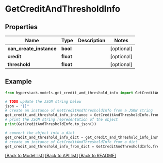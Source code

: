 # GetCreditAndThresholdInfo


## Properties

Name | Type | Description | Notes
------------ | ------------- | ------------- | -------------
**can_create_instance** | **bool** |  | [optional] 
**credit** | **float** |  | [optional] 
**threshold** | **float** |  | [optional] 

## Example

```python
from hyperstack.models.get_credit_and_threshold_info import GetCreditAndThresholdInfo

# TODO update the JSON string below
json = "{}"
# create an instance of GetCreditAndThresholdInfo from a JSON string
get_credit_and_threshold_info_instance = GetCreditAndThresholdInfo.from_json(json)
# print the JSON string representation of the object
print(GetCreditAndThresholdInfo.to_json())

# convert the object into a dict
get_credit_and_threshold_info_dict = get_credit_and_threshold_info_instance.to_dict()
# create an instance of GetCreditAndThresholdInfo from a dict
get_credit_and_threshold_info_from_dict = GetCreditAndThresholdInfo.from_dict(get_credit_and_threshold_info_dict)
```
[[Back to Model list]](../README.md#documentation-for-models) [[Back to API list]](../README.md#documentation-for-api-endpoints) [[Back to README]](../README.md)


